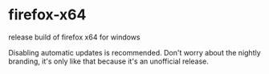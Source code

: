firefox-x64
===========

release build of firefox x64 for windows

Disabling automatic updates is recommended.
Don't worry about the nightly branding, it's only like that because it's an unofficial release.
